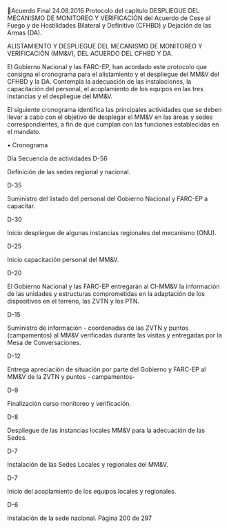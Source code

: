 Acuerdo Final 
24.08.2016 
Protocolo del capítulo DESPLIEGUE DEL MECANISMO DE MONITOREO Y VERIFICACIÓN del Acuerdo de 
Cese al Fuego y de Hostilidades Bilateral y Definitivo (CFHBD) y Dejación de las Armas (DA). 
 
ALISTAMIENTO  Y  DESPLIEGUE  DEL  MECANISMO  DE  MONITOREO  Y  VERIFICACIÓN  (MM&V),  DEL 
ACUERDO DEL  CFHBD Y DA. 
 
El  Gobierno  Nacional  y  las  FARC-EP,  han  acordado  este  protocolo  que  consigna  el  cronograma  para  el 
alistamiento y el despliegue del MM&V del CFHBD y la DA. Contempla la adecuación de las instalaciones, 
la  capacitación  del  personal,  el  acoplamiento  de  los  equipos  en  las  tres  instancias    y  el  despliegue  del 
MM&V. 
 
El siguiente cronograma identifica las principales actividades que se deben llevar a cabo con el objetivo 
de desplegar el MM&V en las áreas y sedes correspondientes, a fin de que cumplan  con las funciones 
establecidas en el mandato.   
 
• Cronograma 
 
Día 
Secuencia de actividades 
D-56 

Definición de las sedes regional y nacional. 

D-35 

Suministro  del  listado  del  personal  del  Gobierno  Nacional  y  FARC-EP  a 
capacitar. 

D-30 

Inicio despliegue de algunas instancias regionales del mecanismo (ONU). 

D-25 

Inicio capacitación personal del MM&V. 

D-20 

El Gobierno Nacional y las FARC-EP entregarán al CI-MM&V la información de 
las unidades y estructuras comprometidas en la adaptación de los dispositivos 
en el terreno, las ZVTN y los PTN. 

D-15 

Suministro de información - coordenadas de las ZVTN y puntos (campamentos) 
al  MM&V  verificadas  durante  las  visitas  y  entregadas  por  la  Mesa  de 
Conversaciones. 

D-12 

Entrega apreciación de situación por parte del Gobierno y FARC-EP  al MM&V 
de la ZVTN y puntos - campamentos- 

D-9 

Finalización curso monitoreo y verificación.    

D-8 

Despliegue de las instancias locales MM&V para la adecuación de las Sedes. 

D-7 

Instalación de las Sedes Locales y regionales del MM&V.  

D-7 

Inicio del acoplamiento de los equipos locales y regionales. 

D-6 

Instalación de la sede nacional. 
Página 200 de 297 

 

